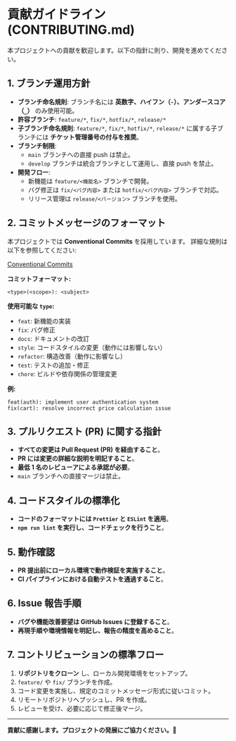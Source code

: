 # 貢献ガイドライン (CONTRIBUTING.md)

本プロジェクトへの貢献を歓迎します。以下の指針に則り、開発を進めてください。

## 1. ブランチ運用方針

- **ブランチ命名規則**: ブランチ名には **英数字、ハイフン（`-`）、アンダースコア（`_`）** のみ使用可能。
- **許容ブランチ**: `feature/*`, `fix/*`, `hotfix/*`, `release/*`
- **子ブランチ命名規則**: `feature/*`, `fix/*`, `hotfix/*`, `release/*` に属する子ブランチには **チケット管理番号の付与を推奨**。
- **ブランチ制限**:
  - `main` ブランチへの直接 push は禁止。
  - `develop` ブランチは統合ブランチとして運用し、直接 push を禁止。
- **開発フロー**:
  - 新機能は `feature/<機能名>` ブランチで開発。
  - バグ修正は `fix/<バグ内容>` または `hotfix/<バグ内容>` ブランチで対応。
  - リリース管理は `release/<バージョン>` ブランチを使用。

## 2. コミットメッセージのフォーマット

本プロジェクトでは **Conventional Commits** を採用しています。
詳細な規則は以下を参照してください:

 [Conventional Commits](https://www.conventionalcommits.org/ja/v1.0.0/)

**コミットフォーマット:**
```plaintext
<type>(<scope>): <subject>
```

**使用可能な `type`:**
- `feat`: 新機能の実装
- `fix`: バグ修正
- `docs`: ドキュメントの改訂
- `style`: コードスタイルの変更（動作には影響しない）
- `refactor`: 構造改善（動作に影響なし）
- `test`: テストの追加・修正
- `chore`: ビルドや依存関係の管理変更

**例:**
```plaintext
feat(auth): implement user authentication system
fix(cart): resolve incorrect price calculation issue
```

## 3. プルリクエスト (PR) に関する指針

- **すべての変更は Pull Request (PR) を経由すること**。
- **PR には変更の詳細な説明を明記すること**。
- **最低 1 名のレビューアによる承認が必要**。
- `main` ブランチへの直接マージは禁止。

## 4. コードスタイルの標準化

- **コードのフォーマットには `Prettier` と `ESLint` を適用**。
- **`npm run lint` を実行し、コードチェックを行うこと**。

## 5. 動作確認

- **PR 提出前にローカル環境で動作検証を実施すること**。
- **CI パイプラインにおける自動テストを通過すること**。

## 6. Issue 報告手順

- **バグや機能改善要望は GitHub Issues に登録すること**。
- **再現手順や環境情報を明記し、報告の精度を高めること**。

## 7. コントリビューションの標準フロー

1. **リポジトリをクローン** し、ローカル開発環境をセットアップ。
2. `feature/` や `fix/` ブランチを作成。
3. コード変更を実施し、規定のコミットメッセージ形式に従いコミット。
4. リモートリポジトリへプッシュし、PR を作成。
5. レビューを受け、必要に応じて修正後マージ。

---

**貢献に感謝します。プロジェクトの発展にご協力ください。🚀**

